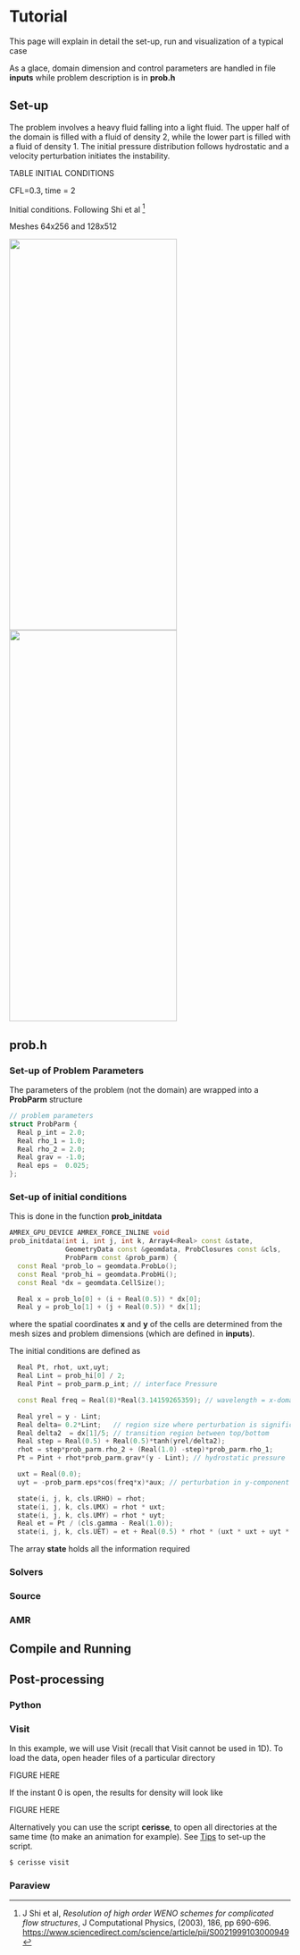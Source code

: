 # Tutorial

This  page will explain in detail the set-up, run and visualization of a typical case

As a glace, domain dimension and control parameters are handled in file **inputs**
while problem description is in **prob.h**


## Set-up

The problem involves a heavy fluid falling into a light fluid.
The upper half of the domain is filled with a fluid of density 2, while the lower part is filled with a fluid of density 1. The initial pressure distribution follows hydrostatic and a velocity perturbation initiates the instability.

TABLE INITIAL CONDITIONS

CFL=0.3, time = 2

Initial conditions. Following Shi et al [^1]


Meshes 64x256 and 128x512 

<img src="../../images/tutorial_RT1.png" width=300 height=700>
<img src="../../images/tutorial_RT2.png" width=300 height=700>


## prob.h


### Set-up of Problem Parameters

The parameters of the problem (not the domain) are wrapped into a **ProbParm** structure

```cpp
// problem parameters
struct ProbParm {
  Real p_int = 2.0;
  Real rho_1 = 1.0;
  Real rho_2 = 2.0;
  Real grav = -1.0; 
  Real eps =  0.025;
};
```

### Set-up of  initial conditions

This is done in the function **prob_initdata**

```cpp
AMREX_GPU_DEVICE AMREX_FORCE_INLINE void
prob_initdata(int i, int j, int k, Array4<Real> const &state,
              GeometryData const &geomdata, ProbClosures const &cls,
              ProbParm const &prob_parm) {
  const Real *prob_lo = geomdata.ProbLo();
  const Real *prob_hi = geomdata.ProbHi();
  const Real *dx = geomdata.CellSize();

  Real x = prob_lo[0] + (i + Real(0.5)) * dx[0];
  Real y = prob_lo[1] + (j + Real(0.5)) * dx[1];
```
where the spatial coordinates **x** and **y** of the cells are determined from the mesh sizes and problem dimensions (which are defined in **inputs**).

The initial conditions are defined as

```cpp
  Real Pt, rhot, uxt,uyt;
  Real Lint = prob_hi[0] / 2;
  Real Pint = prob_parm.p_int; // interface Pressure

  const Real freq = Real(8)*Real(3.14159265359); // wavelength = x-domain

  Real yrel = y - Lint;
  Real delta= 0.2*Lint;   // region size where perturbation is significant
  Real delta2  = dx[1]/5; // transition region between top/bottom
  Real step = Real(0.5) + Real(0.5)*tanh(yrel/delta2);
  rhot = step*prob_parm.rho_2 + (Real(1.0) -step)*prob_parm.rho_1;
  Pt = Pint + rhot*prob_parm.grav*(y - Lint); // hydrostatic pressure

  uxt = Real(0.0);
  uyt = -prob_parm.eps*cos(freq*x)*aux; // perturbation in y-component

  state(i, j, k, cls.URHO) = rhot;
  state(i, j, k, cls.UMX) = rhot * uxt;
  state(i, j, k, cls.UMY) = rhot * uyt;
  Real et = Pt / (cls.gamma - Real(1.0));
  state(i, j, k, cls.UET) = et + Real(0.5) * rhot * (uxt * uxt + uyt * uyt); 
```


The array **state** holds all the information required

### Solvers


### Source


### AMR


## Compile and Running


## Post-processing

### Python



### Visit

In this example, we will use Visit (recall that Visit cannot be used in 1D).
To load the data, open header files of a particular directory

FIGURE HERE


If the instant 0 is open, the results for density will look like 

FIGURE HERE


Alternatively you can use the script **cerisse**, to open all directories at the same time (to make an animation for example). See  [Tips](tips.md) to set-up the script.

``` bash
$ cerisse visit
```

### Paraview



[^1]:  J Shi et al, *Resolution of high order WENO schemes for complicated flow structures*, J Computational Physics, (2003), 186, pp 690-696.
https://www.sciencedirect.com/science/article/pii/S0021999103000949
